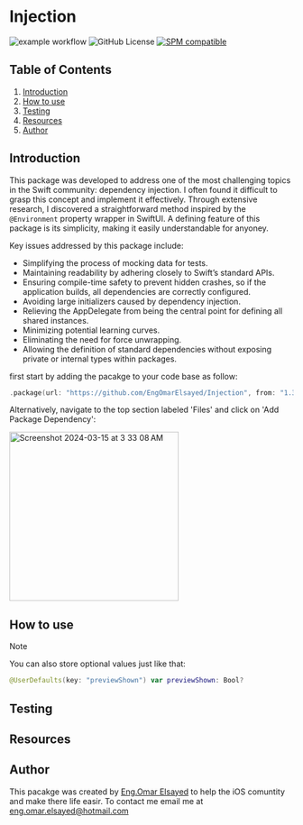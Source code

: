 # Injection
![example workflow](https://github.com/EngOmarElsayed/Injection/actions/workflows/swift.yml/badge.svg)
![GitHub License](https://img.shields.io/github/license/EngOmarElsayed/Injection)
[![SPM compatible](https://img.shields.io/badge/SPM-compatible-4BC51D.svg?style=flat)](#swift-package-manager)

## Table of Contents
1. [Introduction](#introduction)
2. [How to use](#section-1)
3. [Testing](#section-2)
4. [Resources](#resources)
5. [Author](#conclusion)

## Introduction <a name="introduction"></a>
This package was developed to address one of the most challenging topics in the Swift community: dependency injection. I often found it difficult to grasp this concept and implement it effectively. Through extensive research, I discovered a straightforward method inspired by the `@Environment` property wrapper in SwiftUI. A defining feature of this package is its simplicity, making it easily understandable for anyoney.

Key issues addressed by this package include:
 * Simplifying the process of mocking data for tests.
 * Maintaining readability by adhering closely to Swift’s standard APIs.
 * Ensuring compile-time safety to prevent hidden crashes, so if the application builds, all dependencies are correctly configured.
 * Avoiding large initializers caused by dependency injection.
 * Relieving the AppDelegate from being the central point for defining all shared instances.
 * Minimizing potential learning curves.
 * Eliminating the need for force unwrapping.
 * Allowing the definition of standard dependencies without exposing private or internal types within packages.

first start by adding the pacakge to your code base as follow:

```swift
.package(url: "https://github.com/EngOmarElsayed/Injection", from: "1.3"),
```

Alternatively, navigate to the top section labeled 'Files' and click on 'Add Package Dependency':

<img width="300" alt="Screenshot 2024-03-15 at 3 33 08 AM" src="https://github.com/EngOmarElsayed/SwiftUserDefaults/assets/125718818/835a99dc-6ed3-4e35-9ed2-4458ec6935de">


## How to use <a name="section-1"></a>


> [!NOTE]  
> You can also store optional values just like that:
> ```swift
> @UserDefaults(key: "previewShown") var previewShown: Bool?
> ```


## Testing <a name="section-2"></a>

## Resources <a name="resources"></a>

## Author <a name="conclusion"></a>
This pacakge was created by [Eng.Omar Elsayed](https://www.linkedin.com/in/engomarelsayed/) to help the iOS comuntity and make there life easir. To contact me email me at eng.omar.elsayed@hotmail.com

